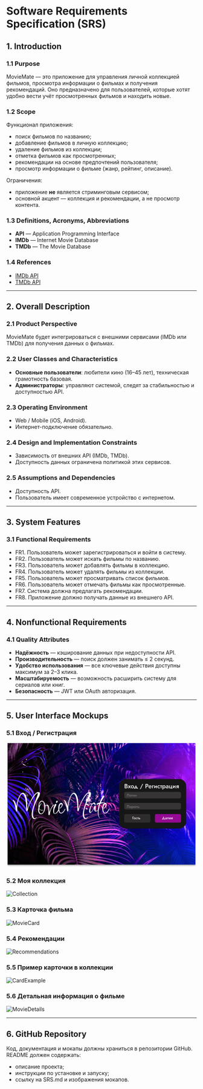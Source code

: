 # Software Requirements Specification (SRS)

## 1. Introduction

### 1.1 Purpose
MovieMate — это приложение для управления личной коллекцией фильмов, просмотра информации о фильмах и получения рекомендаций. Оно предназначено для пользователей, которые хотят удобно вести учёт просмотренных фильмов и находить новые.

### 1.2 Scope
Функционал приложения:
- поиск фильмов по названию;
- добавление фильмов в личную коллекцию;
- удаление фильмов из коллекции;
- отметка фильмов как просмотренных;
- рекомендации на основе предпочтений пользователя;
- просмотр информации о фильме (жанр, рейтинг, описание).

Ограничения:
- приложение **не** является стриминговым сервисом;
- основной акцент — коллекция и рекомендации, а не просмотр контента.

### 1.3 Definitions, Acronyms, Abbreviations
- **API** — Application Programming Interface  
- **IMDb** — Internet Movie Database  
- **TMDb** — The Movie Database  

### 1.4 References
- [IMDb API](https://developer.imdb.com/)  
- [TMDb API](https://developer.themoviedb.org/)  

---

## 2. Overall Description

### 2.1 Product Perspective
MovieMate будет интегрироваться с внешними сервисами (IMDb или TMDb) для получения данных о фильмах.  

### 2.2 User Classes and Characteristics
- **Основные пользователи**: любители кино (16–45 лет), техническая грамотность базовая.  
- **Администраторы**: управляют системой, следят за стабильностью и доступностью API.  

### 2.3 Operating Environment
- Web / Mobile (iOS, Android).  
- Интернет-подключение обязательно.  

### 2.4 Design and Implementation Constraints
- Зависимость от внешних API (IMDb, TMDb).  
- Доступность данных ограничена политикой этих сервисов.  

### 2.5 Assumptions and Dependencies
- Доступность API.  
- Пользователь имеет современное устройство с интернетом.  

---

## 3. System Features

### 3.1 Functional Requirements
- FR1. Пользователь может зарегистрироваться и войти в систему.  
- FR2. Пользователь может искать фильмы по названию.  
- FR3. Пользователь может добавлять фильмы в коллекцию.  
- FR4. Пользователь может удалять фильмы из коллекции.  
- FR5. Пользователь может просматривать список фильмов.  
- FR6. Пользователь может отмечать фильмы как просмотренные.  
- FR7. Система должна предлагать рекомендации.  
- FR8. Приложение должно получать данные из внешнего API.  

---

## 4. Nonfunctional Requirements

### 4.1 Quality Attributes
- **Надёжность** — кэширование данных при недоступности API.  
- **Производительность** — поиск должен занимать ≤ 2 секунд.  
- **Удобство использования** — все ключевые действия доступны максимум за 2–3 клика.  
- **Масштабируемость** — возможность расширить систему для сериалов или книг.  
- **Безопасность** — JWT или OAuth авторизация.  

---

## 5. User Interface Mockups

### 5.1 Вход / Регистрация
![Login](mockups/Group15.png)

### 5.2 Моя коллекция
![Collection](../docs/mockups%2014.png)

### 5.3 Карточка фильма
![MovieCard](../docs/mockups%2015.png)

### 5.4 Рекомендации
![Recommendations](../docs/mockups%2023.png)

### 5.5 Пример карточки в коллекции
![CardExample](../docs/mockups%2024.png)

### 5.6 Детальная информация о фильме
![MovieDetails](../docs/mockups%2025.png)

---

## 6. GitHub Repository

Код, документация и мокапы должны храниться в репозитории GitHub.  
README должен содержать:  
- описание проекта;  
- инструкции по установке и запуску;  
- ссылку на SRS.md и изображения мокапов.  

